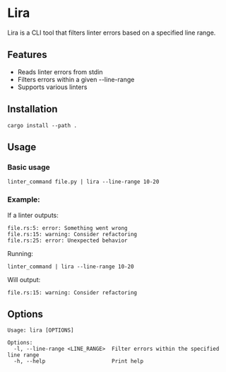 # Lira

Lira is a CLI tool that filters linter errors based on a specified line range.

## Features

- Reads linter errors from stdin
- Filters errors within a given --line-range
- Supports various linters

## Installation

`cargo install --path .`

## Usage

### Basic usage

`linter_command file.py | lira --line-range 10-20`

### Example:

If a linter outputs:

```
file.rs:5: error: Something went wrong
file.rs:15: warning: Consider refactoring
file.rs:25: error: Unexpected behavior
```

Running:

`linter_command | lira --line-range 10-20`

Will output:

`file.rs:15: warning: Consider refactoring`

## Options

```
Usage: lira [OPTIONS]

Options:
  -l, --line-range <LINE_RANGE>  Filter errors within the specified line range
  -h, --help                     Print help
```
